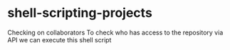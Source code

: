# shell-scripting-projects
Checking on collaborators
To check who has access to the repository via API we can execute this shell script
